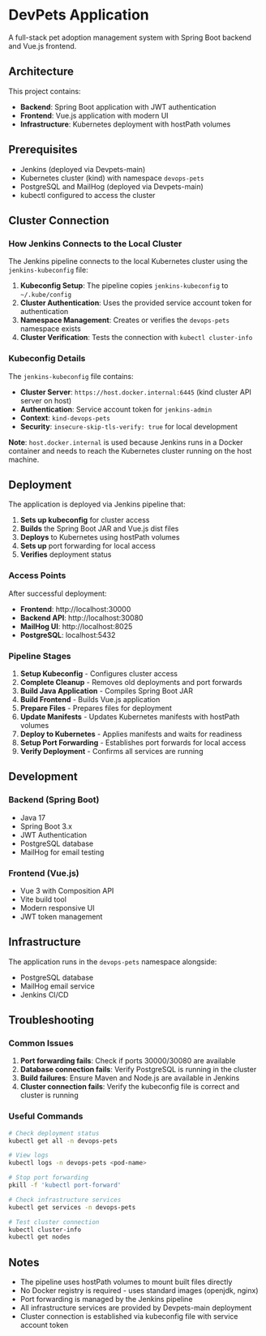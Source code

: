 # DevPets Application

A full-stack pet adoption management system with Spring Boot backend and Vue.js frontend.

## Architecture

This project contains:
- **Backend**: Spring Boot application with JWT authentication
- **Frontend**: Vue.js application with modern UI
- **Infrastructure**: Kubernetes deployment with hostPath volumes

## Prerequisites

- Jenkins (deployed via Devpets-main)
- Kubernetes cluster (kind) with namespace `devops-pets`
- PostgreSQL and MailHog (deployed via Devpets-main)
- kubectl configured to access the cluster

## Cluster Connection

### How Jenkins Connects to the Local Cluster

The Jenkins pipeline connects to the local Kubernetes cluster using the `jenkins-kubeconfig` file:

1. **Kubeconfig Setup**: The pipeline copies `jenkins-kubeconfig` to `~/.kube/config`
2. **Cluster Authentication**: Uses the provided service account token for authentication
3. **Namespace Management**: Creates or verifies the `devops-pets` namespace exists
4. **Cluster Verification**: Tests the connection with `kubectl cluster-info`

### Kubeconfig Details

The `jenkins-kubeconfig` file contains:
- **Cluster Server**: `https://host.docker.internal:6445` (kind cluster API server on host)
- **Authentication**: Service account token for `jenkins-admin`
- **Context**: `kind-devops-pets`
- **Security**: `insecure-skip-tls-verify: true` for local development

**Note**: `host.docker.internal` is used because Jenkins runs in a Docker container and needs to reach the Kubernetes cluster running on the host machine.

## Deployment

The application is deployed via Jenkins pipeline that:

1. **Sets up kubeconfig** for cluster access
2. **Builds** the Spring Boot JAR and Vue.js dist files
3. **Deploys** to Kubernetes using hostPath volumes
4. **Sets up** port forwarding for local access
5. **Verifies** deployment status

### Access Points

After successful deployment:
- **Frontend**: http://localhost:30000
- **Backend API**: http://localhost:30080
- **MailHog UI**: http://localhost:8025
- **PostgreSQL**: localhost:5432

### Pipeline Stages

1. **Setup Kubeconfig** - Configures cluster access
2. **Complete Cleanup** - Removes old deployments and port forwards
3. **Build Java Application** - Compiles Spring Boot JAR
4. **Build Frontend** - Builds Vue.js application
5. **Prepare Files** - Prepares files for deployment
6. **Update Manifests** - Updates Kubernetes manifests with hostPath volumes
7. **Deploy to Kubernetes** - Applies manifests and waits for readiness
8. **Setup Port Forwarding** - Establishes port forwards for local access
9. **Verify Deployment** - Confirms all services are running

## Development

### Backend (Spring Boot)
- Java 17
- Spring Boot 3.x
- JWT Authentication
- PostgreSQL database
- MailHog for email testing

### Frontend (Vue.js)
- Vue 3 with Composition API
- Vite build tool
- Modern responsive UI
- JWT token management

## Infrastructure

The application runs in the `devops-pets` namespace alongside:
- PostgreSQL database
- MailHog email service
- Jenkins CI/CD

## Troubleshooting

### Common Issues

1. **Port forwarding fails**: Check if ports 30000/30080 are available
2. **Database connection fails**: Verify PostgreSQL is running in the cluster
3. **Build failures**: Ensure Maven and Node.js are available in Jenkins
4. **Cluster connection fails**: Verify the kubeconfig file is correct and cluster is running

### Useful Commands

```bash
# Check deployment status
kubectl get all -n devops-pets

# View logs
kubectl logs -n devops-pets <pod-name>

# Stop port forwarding
pkill -f 'kubectl port-forward'

# Check infrastructure services
kubectl get services -n devops-pets

# Test cluster connection
kubectl cluster-info
kubectl get nodes
```

## Notes

- The pipeline uses hostPath volumes to mount built files directly
- No Docker registry is required - uses standard images (openjdk, nginx)
- Port forwarding is managed by the Jenkins pipeline
- All infrastructure services are provided by Devpets-main deployment
- Cluster connection is established via kubeconfig file with service account token
